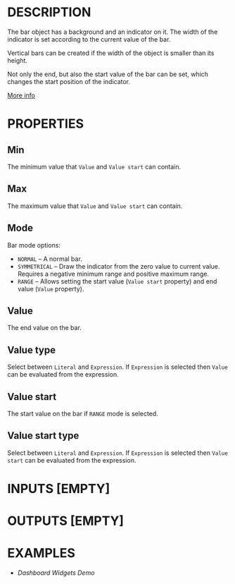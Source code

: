 # DESCRIPTION

The bar object has a background and an indicator on it. The width of the indicator is set according to the current value of the bar.

Vertical bars can be created if the width of the object is smaller than its height.

Not only the end, but also the start value of the bar can be set, which changes the start position of the indicator.

[More info](https://docs.lvgl.io/8.3/widgets/core/bar.html)

# PROPERTIES

## Min

The minimum value that `Value` and `Value start` can contain.

## Max

The maximum value that `Value` and `Value start` can contain.

## Mode

Bar mode options:

-   `NORMAL` – A normal bar.
-   `SYMMETRICAL` – Draw the indicator from the zero value to current value. Requires a negative minimum range and positive maximum range.
-   `RANGE` – Allows setting the start value (`Value start` property) and end value (`Value` property).

## Value

The end value on the bar.

## Value type

Select between `Literal` and `Expression`. If `Expression` is selected then `Value` can be evaluated from the expression.

## Value start

The start value on the bar if `RANGE` mode is selected.

## Value start type

Select between `Literal` and `Expression`. If `Expression` is selected then `Value start` can be evaluated from the expression.

# INPUTS [EMPTY]

# OUTPUTS [EMPTY]

# EXAMPLES

* _Dashboard Widgets Demo_
